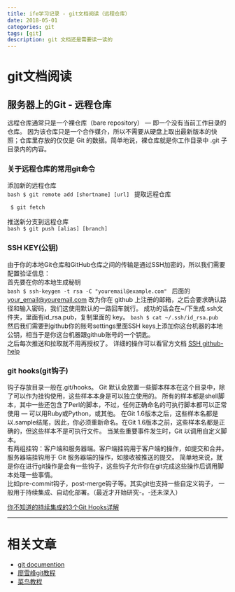 ```yaml
---
title: ife学习记录 - git文档阅读（远程仓库）
date: 2018-05-01
categories: git
tags: [git]
description: git 文档还是需要读一读的
---
```

# git文档阅读

## 服务器上的Git - 远程仓库
远程仓库通常只是一个裸仓库（bare repository） — 即一个没有当前工作目录的仓库。
因为该仓库只是一个合作媒介，所以不需要从硬盘上取出最新版本的快照；仓库里存放的仅仅是 Git 的数据。简单地说，裸仓库就是你工作目录中 .git 子目录内的内容。
<!--more-->
### 关于远程仓库的常用git命令
   添加新的远程仓库  
    ```bash
    $ git remote add [shortname] [url]
    ```
   提取远程仓库  
   ```bash
    $ git fetch
   ```
   推送新分支到远程仓库  
    ```bash
    $ git push [alias] [branch]
    ```

### SSH KEY(公钥)
   由于你的本地Git仓库和GitHub仓库之间的传输是通过SSH加密的，所以我们需要配置验证信息：  
    首先要在你的本地生成秘钥  
    ```bash
    $ ssh-keygen -t rsa -C "youremail@example.com"
    ```
   后面的 your_email@youremail.com 改为你在 github 上注册的邮箱，之后会要求确认路径和输入密码，我们这使用默认的一路回车就行。
    成功的话会在~/下生成.ssh文件夹，里面有id_rsa.pub，复制里面的 key。
    ```bash
    $ cat ~/.ssh/id_rsa.pub
    ```
   然后我们需要到github你的账号settings里面SSH keys上添加你这台机器的本地公钥，相当于是你这台机器跟github账号的一个钥匙。  
    之后每次推送和拉取就不用再授权了。
    详细的操作可以看官方文档 [SSH github-help](https://help.github.com/articles/connecting-to-github-with-ssh/)

### git hooks(git钩子)
   钩子存放目录一般在.git/hooks。 Git 默认会放置一些脚本样本在这个目录中，除了可以作为挂钩使用，这些样本本身是可以独立使用的。
   所有的样本都是shell脚本，其中一些还包含了Perl的脚本，不过，任何正确命名的可执行脚本都可以正常使用 — 可以用Ruby或Python，或其他。
   在Git 1.6版本之后，这些样本名都是以.sample结尾，因此，你必须重新命名。在Git 1.6版本之前，这些样本名都是正确的，但这些样本不是可执行文件。
   当某些重要事件发生时，Git 以调用自定义脚本。  
   有两组挂钩：客户端和服务器端。客户端挂钩用于客户端的操作，如提交和合并。服务器端挂钩用于 Git 服务器端的操作，如接收被推送的提交。
   简单地来说，就是你在进行git操作是会有一些钩子，这些钩子允许你在git完成这些操作后调用脚本处理一些事情。  
   比如pre-commit钩子，post-merge钩子等。其实git也支持一些自定义钩子，
   一般用于持续集成、自动化部署。（最近才开始研究-。-还未深入）

   [你不知道的持续集成的3个Git Hooks详解](https://www.atlassian.com/continuous-delivery/git-hooks-continuous-integration)

   ---
# 相关文章
   - [git documention](https://git-scm.com/docs)
   - [廖雪峰git教程](https://www.liaoxuefeng.com/wiki/0013739516305929606dd18361248578c67b8067c8c017b000)
   - [菜鸟教程](http://www.runoob.com/git/git-tutorial.html)
